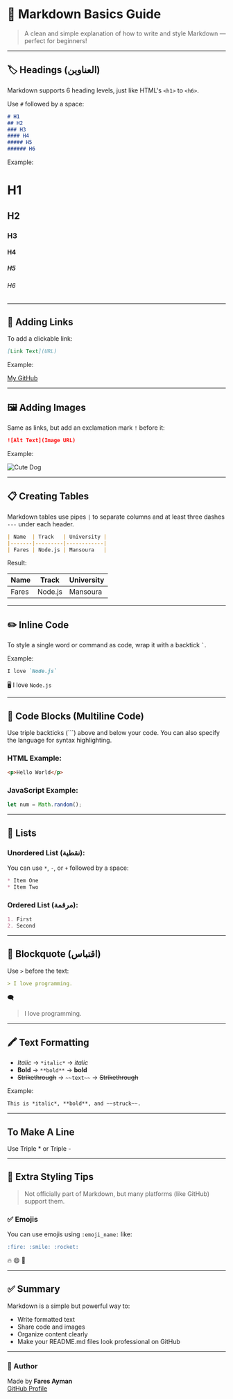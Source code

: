 
# 📘 Markdown Basics Guide

> A clean and simple explanation of how to write and style Markdown — perfect for beginners!

---

## 🏷️ Headings (العناوين)

Markdown supports 6 heading levels, just like HTML's `<h1>` to `<h6>`.

Use `#` followed by a space:

```markdown
# H1
## H2
### H3
#### H4
##### H5
###### H6
```

Example:

# H1  
## H2  
### H3  
#### H4  
##### H5  
###### H6

---

## 🔗 Adding Links

To add a clickable link:

```markdown
[Link Text](URL)
```

Example:

[My GitHub](https://github.com/fares-ayman100)

---

## 🖼️ Adding Images

Same as links, but add an exclamation mark `!` before it:

```markdown
![Alt Text](Image URL)
```

Example:

![Cute Dog](https://images.dog.ceo/breeds/affenpinscher/n02110627_12676.jpg)

---

## 📋 Creating Tables

Markdown tables use pipes `|` to separate columns and at least three dashes `---` under each header.

```markdown
| Name  | Track   | University |
|-------|---------|------------|
| Fares | Node.js | Mansoura   |
```

Result:

| Name  | Track   | University |
|-------|---------|------------|
| Fares | Node.js | Mansoura   |

---

## ✏️ Inline Code

To style a single word or command as code, wrap it with a backtick `` ` ``.

Example:

```markdown
I love `Node.js`
```

🖥️ I love `Node.js`

---

## 📄 Code Blocks (Multiline Code)

Use triple backticks (\`\`\`) above and below your code. You can also specify the language for syntax highlighting.

### HTML Example:
```html
<p>Hello World</p>
```

### JavaScript Example:
```javascript
let num = Math.random();
```

---

## 🔢 Lists

### Unordered List (نقطية):

You can use `*`, `-`, or `+` followed by a space:

```markdown
* Item One
* Item Two
```

### Ordered List (مرقمة):

```markdown
1. First
2. Second
```

---

## 💬 Blockquote (اقتباس)

Use `>` before the text:

```markdown
> I love programming.
```

🗨️

> I love programming.

---

## 🖍️ Text Formatting

- *Italic* → `*italic*` → *italic*
- **Bold** → `**bold**` → **bold**
- ~~Strikethrough~~ → `~~text~~` → ~~Strikethrough~~

Example:
```markdown
This is *italic*, **bold**, and ~~struck~~.
```

---
## To Make A Line 
Use Triple * or Triple -
***

## 🎨 Extra Styling Tips

> Not officially part of Markdown, but many platforms (like GitHub) support them.

### ✅ Emojis
You can use emojis using `:emoji_name:` like:
```markdown
:fire: :smile: :rocket:
```
🔥 😄 🚀

---

## ✅ Summary

Markdown is a simple but powerful way to:
- Write formatted text
- Share code and images
- Organize content clearly
- Make your README.md files look professional on GitHub

---

### 🚀 Author
Made by **Fares Ayman**  
[GitHub Profile](https://github.com/fares-ayman100)
